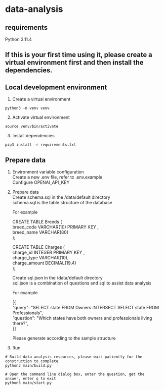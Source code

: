 # data-analysis

## requirements

Python 3.11.4

## If this is your first time using it, please create a virtual environment first and then install the dependencies.

## Local development environment

1. Create a virtual environment

```shell
python3 -m venv venv
```

2. Activate virtual environment

```shell
source venv/bin/activate
```

3. Install dependencies

```shell
pip3 install -r requirements.txt
```

## Prepare data

1. Environment variable configuration  
   Create a new .env file, refer to .env.example  
   Configure OPENAI_API_KEY

2. Prepare data  
   Create schema.sql in the /data/default directory  
   schema.sql is the table structure of the database  

   For example  

   CREATE TABLE Breeds (  
   breed_code VARCHAR(10) PRIMARY KEY ,  
   breed_name VARCHAR(80)  
   );  

   CREATE TABLE Charges (  
   charge_id INTEGER PRIMARY KEY ,  
   charge_type VARCHAR(10),  
   charge_amount DECIMAL(19,4)  
   );

   Create sql.json in the /data/default directory  
   sql.json is a combination of questions and sql to assist data analysis

   For example  

   [{  
   "query": "SELECT state FROM Owners INTERSECT SELECT state FROM Professionals",  
   "question": "Which states have both owners and professionals living there?",  
   }]

   Please generate according to the sample structure

3. Run

```shell
# Build data analysis resources, please wait patiently for the construction to complete
python3 main/build.py

# Open the command line dialog box, enter the question, get the answer, enter q to exit
python3 main/start.py
```
